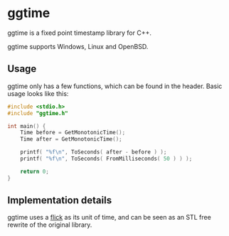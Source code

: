 # ggtime

ggtime is a fixed point timestamp library for C++.

ggtime supports Windows, Linux and OpenBSD.


## Usage

ggtime only has a few functions, which can be found in the header. Basic
usage looks like this:

```cpp
#include <stdio.h>
#include "ggtime.h"

int main() {
	Time before = GetMonotonicTime();
	Time after = GetMonotonicTime();

	printf( "%f\n", ToSeconds( after - before ) );
	printf( "%f\n", ToSeconds( FromMilliseconds( 50 ) ) );

	return 0;
}
```


## Implementation details

ggtime uses a [flick](https://github.com/facebookarchive/Flicks) as its
unit of time, and can be seen as an STL free rewrite of the original
library.
